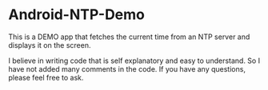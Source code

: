# Android-NTP-Demo
This is a DEMO app that fetches the current time from an NTP server and displays it on the screen.

I believe in writing code that is self explanatory and easy to understand. So I have not added many comments in the code.
If you have any questions, please feel free to ask.